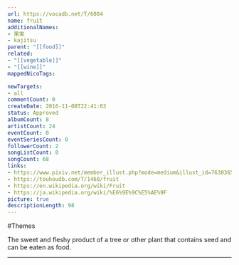 ```yaml
---
url: https://vocadb.net/T/6084
name: fruit
additionalNames: 
- 果実
- kajitsu
parent: "[[food]]"
related:
- "[[vegetable]]"
- "[[wine]]"
mappedNicoTags:

newTargets:
- all
commentCount: 0
createDate: 2016-11-08T22:41:03
status: Approved
albumCount: 8
artistCount: 24
eventCount: 0
eventSeriesCount: 0
followerCount: 2
songListCount: 0
songCount: 68
links: 
- https://www.pixiv.net/member_illust.php?mode=medium&illust_id=76303658
- https://touhoudb.com/T/1468/fruit
- https://en.wikipedia.org/wiki/Fruit
- https://ja.wikipedia.org/wiki/%E6%9E%9C%E5%AE%9F
picture: true
descriptionLength: 98
---
```


#Themes

The sweet and fleshy product of a tree or other plant that contains seed and can be eaten as food.

---

